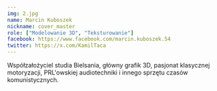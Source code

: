 ```yaml
---
img: 2.jpg
name: Marcin Kuboszek
nickname: cover_master
role: ["Modelowanie 3D", "Teksturowanie"]
facebook: https://www.facebook.com/marcin.kuboszek.54
twitter: https://x.com/KamilTaca
---
```


Współzałożyciel studia Bielsania, główny grafik 3D, pasjonat klasycznej motoryzacji, PRL'owskiej audiotechniki i innego sprzętu czasów komunistycznych.